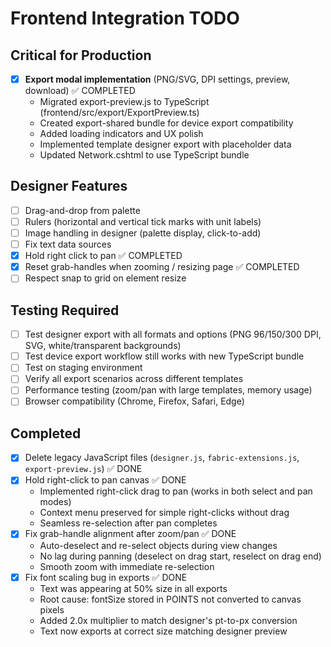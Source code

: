 # Frontend Integration TODO

## Critical for Production
- [x] **Export modal implementation** (PNG/SVG, DPI settings, preview, download) ✅ COMPLETED
  - Migrated export-preview.js to TypeScript (frontend/src/export/ExportPreview.ts)
  - Created export-shared bundle for device export compatibility
  - Added loading indicators and UX polish
  - Implemented template designer export with placeholder data
  - Updated Network.cshtml to use TypeScript bundle

## Designer Features
- [ ] Drag-and-drop from palette
- [ ] Rulers (horizontal and vertical tick marks with unit labels)
- [ ] Image handling in designer (palette display, click-to-add)
- [ ] Fix text data sources
- [x] Hold right click to pan ✅ COMPLETED
- [x] Reset grab-handles when zooming / resizing page ✅ COMPLETED
- [ ] Respect snap to grid on element resize

## Testing Required
- [ ] Test designer export with all formats and options (PNG 96/150/300 DPI, SVG, white/transparent backgrounds)
- [ ] Test device export workflow still works with new TypeScript bundle
- [ ] Test on staging environment
- [ ] Verify all export scenarios across different templates
- [ ] Performance testing (zoom/pan with large templates, memory usage)
- [ ] Browser compatibility (Chrome, Firefox, Safari, Edge)

## Completed
- [x] Delete legacy JavaScript files (`designer.js`, `fabric-extensions.js`, `export-preview.js`) ✅ DONE
- [x] Hold right-click to pan canvas ✅ DONE
  - Implemented right-click drag to pan (works in both select and pan modes)
  - Context menu preserved for simple right-clicks without drag
  - Seamless re-selection after pan completes
- [x] Fix grab-handle alignment after zoom/pan ✅ DONE
  - Auto-deselect and re-select objects during view changes
  - No lag during panning (deselect on drag start, reselect on drag end)
  - Smooth zoom with immediate re-selection
- [x] Fix font scaling bug in exports ✅ DONE
  - Text was appearing at 50% size in all exports
  - Root cause: fontSize stored in POINTS not converted to canvas pixels
  - Added 2.0x multiplier to match designer's pt-to-px conversion
  - Text now exports at correct size matching designer preview

